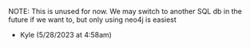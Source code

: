 NOTE: This is unused for now. We may switch to another SQL db in the future if we want to, but only using neo4j is easiest

- Kyle (5/28/2023 at 4:58am)